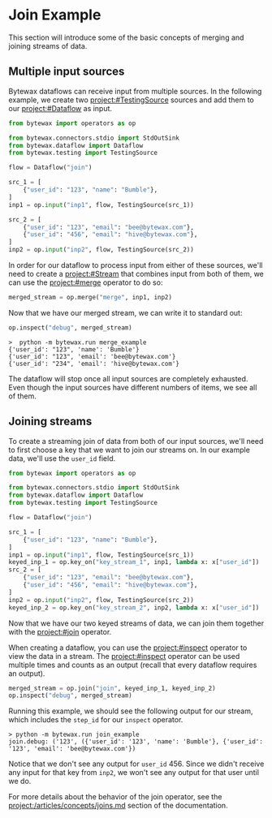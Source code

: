 # Join Example

This section will introduce some of the basic concepts of merging and
joining streams of data.

## Multiple input sources

Bytewax dataflows can receive input from multiple sources. In the
following example, we create two <project:#TestingSource> sources and
add them to our <project:#Dataflow> as input.

```python
from bytewax import operators as op

from bytewax.connectors.stdio import StdOutSink
from bytewax.dataflow import Dataflow
from bytewax.testing import TestingSource

flow = Dataflow("join")

src_1 = [
    {"user_id": "123", "name": "Bumble"},
]
inp1 = op.input("inp1", flow, TestingSource(src_1))

src_2 = [
    {"user_id": "123", "email": "bee@bytewax.com"},
    {"user_id": "456", "email": "hive@bytewax.com"},
]
inp2 = op.input("inp2", flow, TestingSource(src_2))
```

In order for our dataflow to process input from either of these
sources, we'll need to create a <project:#Stream> that combines input
from both of them, we can use the <project:#merge> operator to do so:

```python
merged_stream = op.merge("merge", inp1, inp2)
```

Now that we have our merged stream, we can write it to standard out:

```python
op.inspect("debug", merged_stream)
```

```shell
>  python -m bytewax.run merge_example
{'user_id': "123", 'name': 'Bumble'}
{'user_id': "123", 'email': 'bee@bytewax.com'}
{'user_id': "234", 'email': 'hive@bytewax.com'}
```

The dataflow will stop once all input sources are completely
exhausted. Even though the input sources have different numbers of
items, we see all of them.

## Joining streams

To create a streaming join of data from both of our input sources,
we'll need to first choose a key that we want to join our streams on.
In our example data, we'll use the `user_id` field.

```python
from bytewax import operators as op

from bytewax.connectors.stdio import StdOutSink
from bytewax.dataflow import Dataflow
from bytewax.testing import TestingSource

flow = Dataflow("join")

src_1 = [
    {"user_id": "123", "name": "Bumble"},
]
inp1 = op.input("inp1", flow, TestingSource(src_1))
keyed_inp_1 = op.key_on("key_stream_1", inp1, lambda x: x["user_id"])
src_2 = [
    {"user_id": "123", "email": "bee@bytewax.com"},
    {"user_id": "456", "email": "hive@bytewax.com"},
]
inp2 = op.input("inp2", flow, TestingSource(src_2))
keyed_inp_2 = op.key_on("key_stream_2", inp2, lambda x: x["user_id"])
```

Now that we have our two keyed streams of data, we can join them
together with the <project:#join> operator.

When creating a dataflow, you can use the <project:#inspect> operator
to view the data in a stream. The <project:#inspect> operator can be used
multiple times and counts as an output (recall that every dataflow
requires an output).

```python
merged_stream = op.join("join", keyed_inp_1, keyed_inp_2)
op.inspect("debug", merged_stream)
```

Running this example, we should see the following output for our
stream, which includes the `step_id` for our `inspect` operator.

```shell
> python -m bytewax.run join_example
join.debug: ('123', ({'user_id': '123', 'name': 'Bumble'}, {'user_id': '123', 'email': 'bee@bytewax.com'})
```

Notice that we don't see any output for `user_id` 456. Since we didn't
receive any input for that key from `inp2`, we won't see any output
for that user until we do.

For more details about the behavior of the join operator, see the
<project:/articles/concepts/joins.md> section of the
documentation.

